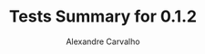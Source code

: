 ---
title: Tests Summary for 0.1.2
author: Alexandre Carvalho
menu_title: 0.1.2
category: surefire_reports
layout: iframe
iframe_url: /docs/0.1.2/site/surefire-report.html
order: 2
---